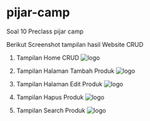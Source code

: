# pijar-camp
Soal 10 Preclass pijar camp

Berikut Screenshot tampilan hasil Website CRUD
1. Tampilan Home CRUD
![logo](https://user-images.githubusercontent.com/102808667/161931038-c847981e-67dc-4501-8eb1-c8a22eb674eb.png)

2. Tampilan Halaman Tambah Produk
![logo](https://user-images.githubusercontent.com/102808667/161931051-afd37821-1240-4da3-bb48-61bae772c9c8.png)

3. Tampilan Halaman Edit Produk 
![logo](https://user-images.githubusercontent.com/102808667/161931055-a442b009-f1ab-4841-82f1-12b660a6eedd.png)

4. Tampilan Hapus Produk
![logo](https://user-images.githubusercontent.com/102808667/161931058-a2ecda56-c49a-4712-a37a-0cb0a933fd53.png)

5. Tampilan Search Produk
![logo](https://user-images.githubusercontent.com/102808667/161931060-d8d62338-3a3f-4e7d-b413-c58f4910952f.png)
